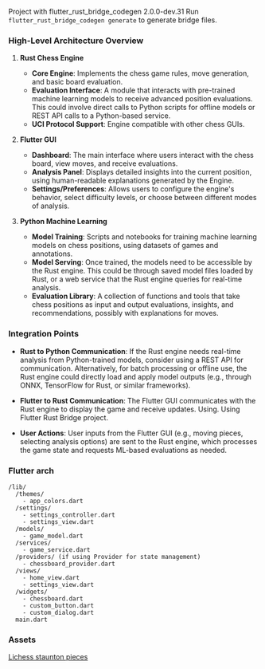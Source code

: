 Project with flutter_rust_bridge_codegen 2.0.0-dev.31
Run `flutter_rust_bridge_codegen generate` to generate bridge files.

### High-Level Architecture Overview

1.  **Rust Chess Engine**

    *   **Core Engine**: Implements the chess game rules, move generation, and basic board evaluation.
    *   **Evaluation Interface**: A module that interacts with pre-trained machine learning models to receive advanced position evaluations. This could involve direct calls to Python scripts for offline models or REST API calls to a Python-based service.
    *   **UCI Protocol Support**: Engine compatible with other chess GUIs.

2.  **Flutter GUI**

    *   **Dashboard**: The main interface where users interact with the chess board, view moves, and receive evaluations.
    *   **Analysis Panel**: Displays detailed insights into the current position, using human-readable explanations generated by the Engine.
    *   **Settings/Preferences**: Allows users to configure the engine's behavior, select difficulty levels, or choose between different modes of analysis.

3.  **Python Machine Learning**

    *   **Model Training**: Scripts and notebooks for training machine learning models on chess positions, using datasets of games and annotations.
    *   **Model Serving**: Once trained, the models need to be accessible by the Rust engine. This could be through saved model files loaded by Rust, or a web service that the Rust engine queries for real-time analysis.
    *   **Evaluation Library**: A collection of functions and tools that take chess positions as input and output evaluations, insights, and recommendations, possibly with explanations for moves.

### Integration Points

*   **Rust to Python Communication**: If the Rust engine needs real-time analysis from Python-trained models, consider using a REST API for communication. Alternatively, for batch processing or offline use, the Rust engine could directly load and apply model outputs (e.g., through ONNX, TensorFlow for Rust, or similar frameworks).

*   **Flutter to Rust Communication**: The Flutter GUI communicates with the Rust engine to display the game and receive updates. Using. Using Flutter Rust Bridge project.

*   **User Actions**: User inputs from the Flutter GUI (e.g., moving pieces, selecting analysis options) are sent to the Rust engine, which processes the game state and requests ML-based evaluations as needed.

### Flutter arch
```tree
/lib/
  /themes/
    - app_colors.dart
  /settings/
    - settings_controller.dart
    - settings_view.dart
  /models/
    - game_model.dart
  /services/
    - game_service.dart
  /providers/ (if using Provider for state management)
    - chessboard_provider.dart
  /views/
    - home_view.dart
    - settings_view.dart
  /widgets/
    - chessboard.dart
    - custom_button.dart
    - custom_dialog.dart
  main.dart
```

### Assets
[Lichess staunton pieces](https://github.com/lichess-org/lila/tree/master/public/piece/staunty)
